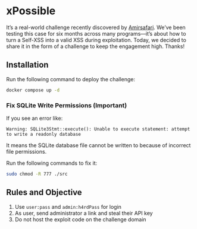 # xPossible
It’s a real-world challenge recently discovered by [Amirsafari](https://x.com/amirmsafari). We’ve been testing this case for six months across many programs—it’s about how to turn a Self-XSS into a valid XSS during exploitation. Today, we decided to share it in the form of a challenge to keep the engagement high. Thanks!

## Installation
Run the following command to deploy the challenge:
```bash
docker compose up -d
```

### Fix SQLite Write Permissions (Important)

If you see an error like:

```
Warning: SQLite3Stmt::execute(): Unable to execute statement: attempt to write a readonly database
```

It means the SQLite database file cannot be written to because of incorrect file permissions.

Run the following commands to fix it:

```bash
sudo chmod -R 777 ./src
```


## Rules and Objective
1. Use `user:pass` and `admin:h4rdPass` for login
2. As user, send administrator a link and steal their API key
3. Do not host the exploit code on the challenge domain
